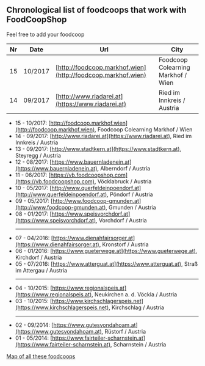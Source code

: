 ## Chronological list of foodcoops that work with FoodCoopShop

Feel free to add your foodcoop

| Nr | Date    | Url | City |
| -- | ------- | --- | ---- |
| 15 | 10/2017 | [http://foodcoop.markhof.wien](http://foodcoop.markhof.wien) | Foodcoop Colearning Markhof / Wien |
| 14 | 09/2017 | [http://www.riadarei.at](https://www.riadarei.at) | Ried im Innkreis / Austria |
 

* 15 - 10/2017: [http://foodcoop.markhof.wien](http://foodcoop.markhof.wien), Foodcoop Colearning Markhof / Wien 
* 14 - 09/2017: [http://www.riadarei.at](https://www.riadarei.at), Ried im Innkreis / Austria
* 13 - 09/2017: [http://www.stadtkern.at](https://www.stadtkern.at), Steyregg / Austria
* 12 - 08/2017: [https://www.bauernladenein.at](https://www.bauernladenein.at), Alberndorf / Austria
* 11 - 06/2017: [https://vb.foodcoopshop.com](https://vb.foodcoopshop.com), Vöcklabruck / Austria
* 10 - 05/2017: [http://www.querfeldeinpoendorf.at](http://www.querfeldeinpoendorf.at), Pöndorf / Austria
* 09 - 05/2017: [http://www.foodcoop-gmunden.at](http://www.foodcoop-gmunden.at), Gmunden / Austria
* 08 - 01/2017: [https://www.speisvorchdorf.at](https://www.speisvorchdorf.at), Vorchdorf / Austria<hr />
* 07 - 04/2016: [https://www.dienahfairsorger.at](https://www.dienahfairsorger.at), Kronstorf / Austria
* 06 - 01/2016: [https://www.gueterwege.at](https://www.gueterwege.at), Kirchdorf / Austria
* 05 - 07/2016: [https://www.atterguat.at](https://www.atterguat.at), Straß im Attergau / Austria<hr />
* 04 - 10/2015: [https://www.regionalspeis.at](https://www.regionalspeis.at), Neukirchen a. d. Vöckla / Austria
* 03 - 10/2015: [https://www.kirchschlagerspeis.net](https://www.kirchschlagerspeis.net), Kirchschlag / Austria<hr />
* 02 - 09/2014: [https://www.gutesvondahoam.at](https://www.gutesvondahoam.at), Rüstorf / Austria
* 01 - 05/2014: [https://www.fairteiler-scharnstein.at](https://www.fairteiler-scharnstein.at), Scharnstein / Austria

[Map of all these foodcoops](https://www.google.com/maps/d/viewer?mid=18Ds-ijgE6vZIG9BC_q52Spvj-ZQ)
